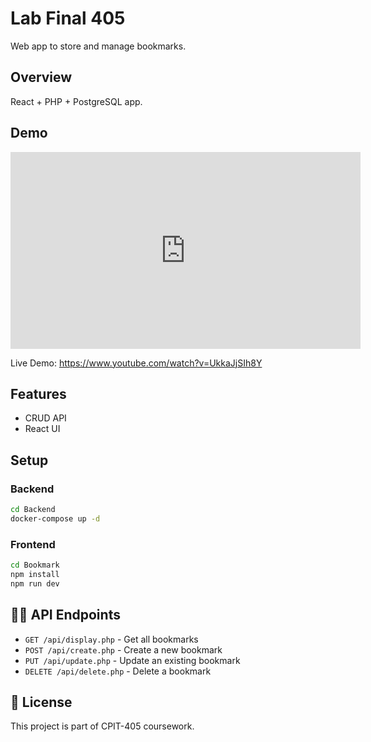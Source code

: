 # Lab Final 405


Web app to store and manage bookmarks.

##  Overview

React + PHP + PostgreSQL app.

##  Demo

<div align="center">
  <iframe width="560" height="315" src="https://www.youtube.com/embed/UkkaJjSIh8Y" title="Bookmark Manager Demo" frameborder="0" allow="accelerometer; autoplay; clipboard-write; encrypted-media; gyroscope; picture-in-picture" allowfullscreen></iframe>
</div>

Live Demo: https://www.youtube.com/watch?v=UkkaJjSIh8Y

##  Features

- CRUD API 
- React UI

##  Setup

### Backend
```bash
cd Backend
docker-compose up -d
```

### Frontend
```bash
cd Bookmark
npm install
npm run dev
```

## 👨‍💻 API Endpoints

- `GET /api/display.php` - Get all bookmarks
- `POST /api/create.php` - Create a new bookmark
- `PUT /api/update.php` - Update an existing bookmark
- `DELETE /api/delete.php` - Delete a bookmark

## 📝 License

This project is part of CPIT-405 coursework.

